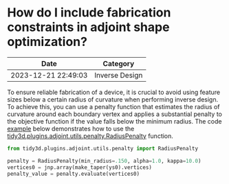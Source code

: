 # How do I include fabrication constraints in adjoint shape optimization?

| Date       | Category    |
|------------|-------------|
| 2023-12-21 22:49:03 | Inverse Design |


To ensure reliable fabrication of a device, it is crucial to avoid using feature sizes below a certain radius of curvature when performing inverse design. To achieve this, you can use a penalty function that estimates the radius of curvature around each boundary vertex and applies a substantial penalty to the objective function if the value falls below the minimum radius. The code <a href="https://www.flexcompute.com/tidy3d/examples/notebooks/AdjointPlugin5BoundaryGradients/">example</a> below demonstrates how to use the  <a target="_blank" rel="noopener" href="https://docs.flexcompute.com/projects/tidy3d/en/latest/_autosummary/tidy3d.plugins.adjoint.utils.penalty.RadiusPenalty.html">tidy3d.plugins.adjoint.utils.penalty.RadiusPenalty</a> function.

```python
from tidy3d.plugins.adjoint.utils.penalty import RadiusPenalty

penalty = RadiusPenalty(min_radius=.150, alpha=1.0, kappa=10.0)
vertices0 = jnp.array(make_taper(ys0).vertices)
penalty_value = penalty.evaluate(vertices0)

```

 

 

 